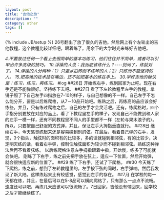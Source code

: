 ```yaml
---
layout: post
title: "吉他之旅"
description: ""
category: other
tags: []
---
```

{% include JB/setup %}
26号翻出了放了很久的吉他。然后网上有个左轮出的吉他教程，这个教程比较详细吧，跟着练了。用余下的大学时光来练好吉他吧。


_4.不要放过任何一个看上去很简单的基本功练习，他们往往并不简单，或者可以引申出许多高级的技巧。
10.浮躁的人说：我到底该练什么？----别问了，练就对了。
14.浮躁的人分两种：1）只灌水拍砖而不练琴的人；2）只练而不能坚持的人。
15.把高难的技术挂在嘴边，还不如把基本的练在手上。
30.学好吉他的秘诀是：练习，练习，再练习。_
#log
##26日
开始练右手，练到回家为止吧。现在右手还是不能弹很好。坚持练下去吧。
##27日
看了下左轮教程里左手的教程。拿镜子照了下自己左手四指放在7-10的样子，与自己想像的不一样。自己左手不怎么能分开，要是以后练爬格，从7－10品开始吧。练熟之后，再练高的品应该会好练些，并且，只有练过爬格之后，自己的左手才会灵活吧。还有，练爬格时，四个手指分别要放在对应的品上。看了下教程里左手的样子，发现自己不能做到和人家的左手一模一样，还有不同教程里不同人的手型都不一样（左轮与果木浪子的）。所以，只要按自己舒服的方式弹，并且，保证左手大拇指垂直就行。
##28日
继续右手，今天感觉练起来还是容易碰到别的弦。在最后，看着自己弹的右手，发现，3个指头，触弦时的面积有的比较多，多的话就碰到相邻弦，有的比较少，决定明天练的话，看着右手弹，控制住触弦面积为较少而不碰到相邻弦。熟练这种弹法后再不看着弦练。
以后练爬格注意左手拇指跟着中指。开始慢，练多了可能就会快吧。
刚练了下右手，练之前先把手放在弦上，适应一下位置，然后开始弹，就会很快适应新的位置了。
##29
练了下右手，还试了下爬格。
##30
今天练了下爬格，练之前，想到了左轮教程里的，左手按下弦的同时，右手弹响。然后我发现了新大陆。这样练起来比有较感觉，感觉到左手的存在。
##7月
在学校的每一天都在练，并且，在最后可以在5-8品可以横向爬格了，只有那么一点点不流畅。速度还可以吧，再练几天应该可以很流畅了。7日回家，吉他没有带回来，回学校之后才能继续练了。

